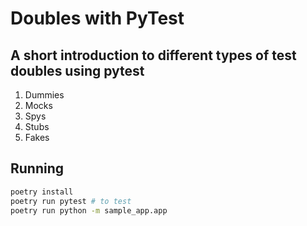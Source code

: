 Doubles with PyTest
===================

A short introduction to different types of test doubles using pytest
--------------------------------------------------------------------

1. Dummies
2. Mocks
3. Spys
4. Stubs
5. Fakes

Running
-------

```bash
poetry install
poetry run pytest # to test
poetry run python -m sample_app.app
```
